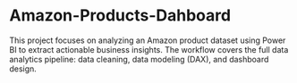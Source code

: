# Amazon-Products-Dahboard
This project focuses on analyzing an Amazon product dataset using Power BI to extract actionable business insights. The workflow covers the full data analytics pipeline: data cleaning, data modeling (DAX), and dashboard design.
